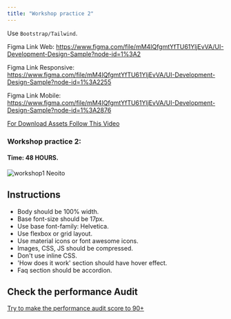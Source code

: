 ```yaml
---
title: "Workshop practice 2"
---
```



Use `Bootstrap/Tailwind`.

Figma Link Web: https://www.figma.com/file/mM4IQfgmtYfTU61YljEvVA/UI-Development-Design-Sample?node-id=1%3A2

Figma Link Responsive: https://www.figma.com/file/mM4IQfgmtYfTU61YljEvVA/UI-Development-Design-Sample?node-id=1%3A2255

Figma Link Mobile: https://www.figma.com/file/mM4IQfgmtYfTU61YljEvVA/UI-Development-Design-Sample?node-id=1%3A2876


[For Download Assets Follow This Video](https://www.youtube.com/watch?v=NpzL1MONwaw)

### Workshop practice 2: 
#### Time: 48 HOURS.

![workshop1 Neoito](/workshop3.jpg)

## Instructions 
* Body should be 100% width.
* Base font-size should be 17px.
* Use base font-family: Helvetica.
* Use flexbox or grid layout.
* Use material icons or font awesome icons.
* Images, CSS, JS should be compressed.
* Don't use inline CSS.
* 'How does it work' section should have hover effect. 
* Faq section should be accordion.


## Check the performance Audit
[Try to make the performance audit score to 90+](https://developers.google.com/web/tools/lighthouse/)
